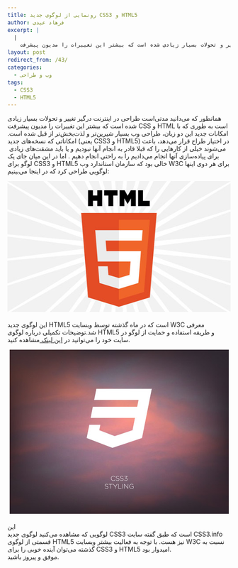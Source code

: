 ```yaml
---
title: رونمایی از لوگوی جدید CSS3‌ و HTML5
author: فرهاد عیدی
excerpt: |
  |
    همانطور که می‌دانید مدتی‌است طراحی در اینترنت درگیر تغییر و تحولات بسیار زیادی شده است که بیشتر این تغییرات را مدیون پیشرفت CSS و HTML است به طوری که با امکانات جدید این دو زبان، طراحی وب بسیار شیرین‌تر و لذت‌بخش‌تر از قبل شده است
layout: post
redirect_from: /43/
categories:
  - وب و طراحی
tags:
  - CSS3
  - HTML5
---
```

همانطور که می‌دانید مدتی‌است طراحی در اینترنت درگیر تغییر و تحولات بسیار زیادی شده است که بیشتر این تغییرات را مدیون پیشرفت CSS و HTML است به طوری که با امکانات جدید این دو زبان، طراحی وب بسیار شیرین‌تر و لذت‌بخش‌تر از قبل شده است. امکاناتی که نسخه‌های جدید (یعنی CSS3 و HTML5) در اختیار طراح قرار می‌دهد، باعث می‌شوند خیلی از کارهایی را که قبلا قادر به انجام آنها نبودیم و یا باید مشقت‌های زیادی  برای پیاده‌سازی آنها انجام می‌دادیم را به راحتی انجام دهیم . اما در این میان جای یک لوگو برای CSS3 و HTML5 خالی بود که سازمان استاندارد وب W3C برای هر دوی اینها لوگویی طراحی کرد که در اینجا می‌بینیم:

<img class="mt-image-center" style="text-align: center; display: block; margin: 0pt auto 20px;" alt="html5 logo" src="/asset/legacy/html5%20logo.jpg" width="550" height="295" />

<!-- more -->

  
این لوگوی جدید HTML5 است که در ماه گذشته توسط وبسایت W3C معرفی شد.توضیحات تکمیلی درباره لوگوی HTML5 و طریقه استفاده و حمایت از لوگو در سایت خود را می‌توانید در [این لینک ][1]مشاهده کنید.

<img class="mt-image-center" style="text-align: center; display: block; margin: 0pt auto 20px;" alt="css3-logo.jpg" src="/asset/legacy/css3-logo.jpg" width="495" height="370" />این  
لوگویی که مشاهده می‌کنید لوگوی جدید CSS3 است که طبق گفته سایت CSS3.info‌ قسمتی از لوگوی HTML5 نیز هست. با توجه به فعالیت بیشتر وبسایت W3C نسبت به گذشته می‌توان آینده خوبی را برای CSS3 و HTML5 امیدوار بود.  
موفق و پیروز باشید.

 [1]: http://www.w3.org/html/logo/